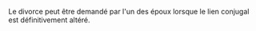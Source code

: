   
 Le divorce peut être demandé par l'un des époux lorsque le lien conjugal est définitivement altéré.  

  
